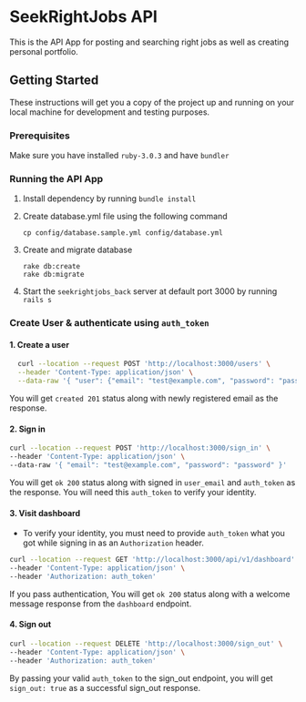 # SeekRightJobs API

This is the API App for posting and searching right jobs as well as creating personal portfolio.

## Getting Started

These instructions will get you a copy of the project up and running on your local machine for development and testing purposes.

### Prerequisites

Make sure you have installed `ruby-3.0.3` and have `bundler`

### Running the API App
1. Install dependency by running `bundle install`

2. Create database.yml file using the following command
    ```
    cp config/database.sample.yml config/database.yml
    ```
3. Create and migrate database
   ```
   rake db:create
   rake db:migrate
   ```

4. Start the `seekrightjobs_back` server at default port 3000 by running `rails s`

### Create User & authenticate using `auth_token`
#### 1. Create a user
```bash
  curl --location --request POST 'http://localhost:3000/users' \
  --header 'Content-Type: application/json' \
  --data-raw '{ "user": {"email": "test@example.com", "password": "password", "password_confirmation": "password"}}'
```
You will get `created 201` status along with newly registered email as the response.

#### 2. Sign in
```bash
curl --location --request POST 'http://localhost:3000/sign_in' \
--header 'Content-Type: application/json' \
--data-raw '{ "email": "test@example.com", "password": "password" }'
```
You will get `ok 200` status along with signed in `user_email` and `auth_token` as the response. You will need this `auth_token` to verify your identity.

#### 3. Visit dashboard
 - To verify your identity, you must need to provide `auth_token` what you got while signing in as an `Authorization` header. 
```bash
curl --location --request GET 'http://localhost:3000/api/v1/dashboard' \
--header 'Content-Type: application/json' \
--header 'Authorization: auth_token'
```
If you pass authentication, You will get `ok 200` status along with a welcome message response from the `dashboard` endpoint.

#### 4. Sign out
````bash
curl --location --request DELETE 'http://localhost:3000/sign_out' \
--header 'Content-Type: application/json' \
--header 'Authorization: auth_token'
````
By passing your valid `auth_token` to the sign_out endpoint, you will get `sign_out: true` as a successful sign_out response.

